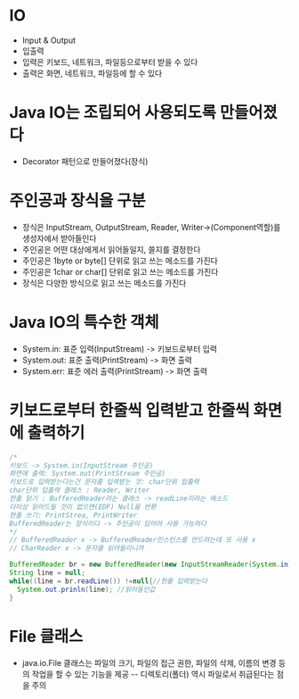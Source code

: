 # IO
- Input & Output
- 입출력
- 입력은 키보드, 네트워크, 파일등으로부터 받을 수 있다
- 출력은 화면, 네트워크, 파일등에 할 수 있다

# Java IO는 조립되어 사용되도록 만들어졌다
- Decorator 패턴으로 만들어졌다(장식)

# 주인공과 장식을 구분
- 장식은 InputStream, OutputStream, Reader, Writer->(Component역할)를 생성자에서 받아들인다
- 주인공은 어떤 대상에게서 읽어들일지, 쓸지를 결정한다
- 주인공은 1byte or byte[] 단위로 읽고 쓰는 메소드를 가진다
- 주인공은 1char or char[] 단위로 읽고 쓰는 메소드를 가진다
- 장식은 다양한 방식으로 읽고 쓰는 메소드를 가진다

# Java IO의 특수한 객체
- System.in: 표준 입력(InputStream) -> 키보드로부터 입력
- System.out: 표준 출력(PrintStream) -> 화면 출력
- System.err: 표준 에러 출력(PrintStream) -> 화면 출력

# 키보드로부터 한줄씩 입력받고 한줄씩 화면에 출력하기
```java
/*
키보드 -> System.in(InputStream 주인공)
화면에 출력: System.out(PrintStream 주인공)
키보드로 입력받는다는건 문자를 입력받는 것: char단위 입출력
char단위 입출력 클래스 : Reader, Writer
한줄 읽기 : BufferedReader라는 클래스 -> readLine이라는 메소드
더이상 읽어드릴 것이 없으면(EDF) Null을 반환
한줄 쓰기: PrintStrea, PrintWriter
BufferedReader는 장식이다 -> 주인공이 있어야 사용 가능하다
*/
// BufferedReader x -> BufferedReader인스턴스를 만드려는데 또 사용 x
// CharReader x -> 문자를 읽어들이니까

BufferedReader br = new BufferedReader(new InputStreamReader(System.in));
String line = null;
while((line = br.readLine()) !=null{//한줄 입력받는다
  System.out.prinln(line); //읽어들인값
}
```

# File 클래스
- java.io.File 클래스는 파일의 크기, 파일의 접근 권한, 파일의 삭제, 이름의 변경 등의 작업을 할 수 있는 기능을 제공
-- 디렉토리(폴더) 역시 파일로서 취급된다는 점을 주의

